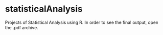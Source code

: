 # statisticalAnalysis
Projects of Statistical Analysis using R. In order to see the final output, open the .pdf archive. 

